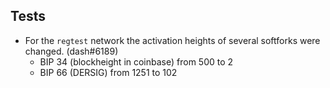 Tests
-----

- For the `regtest` network the activation heights of several softforks were
  changed. (dash#6189)
  * BIP 34 (blockheight in coinbase) from 500 to 2
  * BIP 66 (DERSIG) from 1251 to 102
